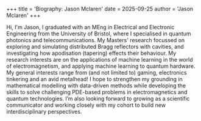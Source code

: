 +++
title = 'Biography: Jason Mclaren'
date = 2025-09-25
author = 'Jason Mclaren'
+++

Hi, I'm Jason, I graduated with an MEng in Electrical and Electronic Engineering from the University of Bristol, where I specialised in quantum photonics and telecommunications. My Masters' research focussed on exploring and simulating distributed Bragg reflectors with cavities, and investigating how apodisation (tapering) effects their behaviour. My research interests are on the applications of machine learning in the world of electromagnetism, and applying machine learning to quantum hardware. My general interests range from (and not limited to) gaming, electronics tinkering and an avid metalhead! I hope to strengthen my grounding in mathematical modelling with data-driven methods while developing the skills to solve challenging PDE-based problems in electromagnetics and quantum technologies. I’m also looking forward to growing as a scientific communicator and working closely with my cohort to build new interdisciplinary perspectives. 
